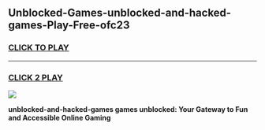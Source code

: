 
## Unblocked-Games-unblocked-and-hacked-games-Play-Free-ofc23
<h3>
<a href="https://premium76.site?title=unblocked-and-hacked-games&ref=21A">CLICK TO PLAY</a></h3>
<hr>

<h3>
<a href="https://premium76.site?title=unblocked-and-hacked-games&ref=21A">CLICK 2 PLAY</a>
  
</h3>

<a href="https://premium76.site?title=unblocked-and-hacked-games&ref=21A"><img src="https://clearcache.store/games.png"></a>


**unblocked-and-hacked-games games unblocked: Your Gateway to Fun and Accessible Online Gaming**

